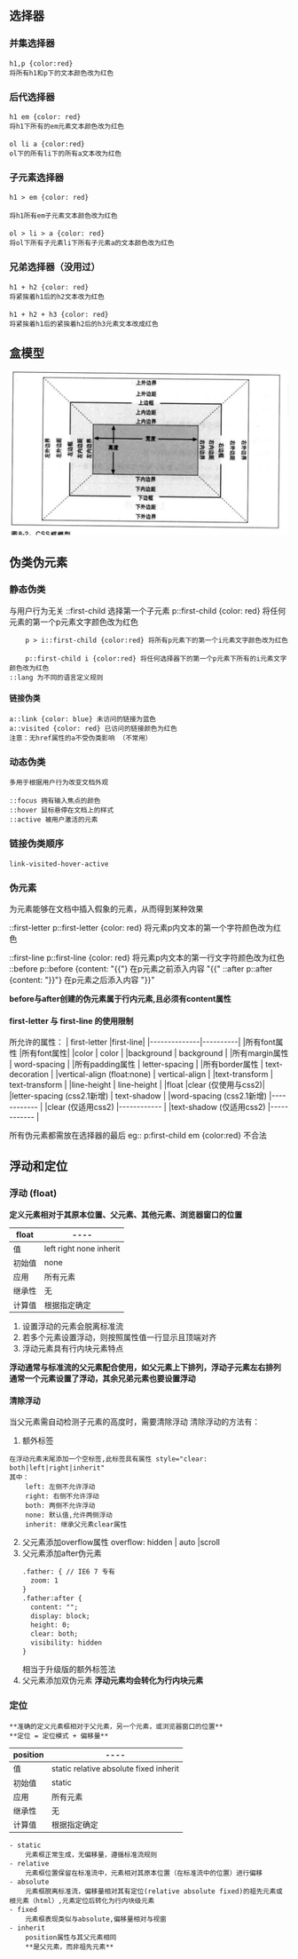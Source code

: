 ## 选择器

### 并集选择器
    h1,p {color:red}
    将所有h1和p下的文本颜色改为红色
### 后代选择器

    h1 em {color: red}
    将h1下所有的em元素文本颜色改为红色
    
    ol li a {color:red}
    ol下的所有li下的所有a文本改为红色

### 子元素选择器

    h1 > em {color: red}
    
    将h1所有em子元素文本颜色改为红色
    
    ol > li > a {color: red}
    将ol下所有子元素li下所有子元素a的文本颜色改为红色

### 兄弟选择器（没用过）
    h1 + h2 {color: red}
    将紧挨着h1后的h2文本改为红色
    
    h1 + h2 + h3 {color: red}
    将紧挨着h1后的紧挨着h2后的h3元素文本改成红色

## 盒模型
  <img src="../../../assets/img/box_model.png" />

## 伪类伪元素

   ### 静态伪类
   与用户行为无关
   ::first-child 选择第一个子元素
        p::first-child {color: red}  将任何元素的第一个p元素文字颜色改为红色

        p > i::first-child {color:red} 将所有p元素下的第一个i元素文字颜色改为红色
    
        p::first-child i {color:red} 将任何选择器下的第一个p元素下所有的i元素文字颜色改为红色
    ::lang 为不同的语言定义规则
   #### 链接伪类

    a::link {color: blue} 未访问的链接为蓝色
    a::visited {color: red} 已访问的链接颜色为红色
    注意：无href属性的a不受伪类影响 （不常用）
   ### 动态伪类
    多用于根据用户行为改变文档外观
    
    ::focus 拥有输入焦点的颜色
    ::hover 鼠标悬停在文档上的样式
    ::active 被用户激活的元素


   ### 链接伪类顺序
    link-visited-hover-active

   ### 伪元素
   为元素能够在文档中插入假象的元素，从而得到某种效果

   ::first-letter
    p::first-letter {color: red} 将元素p内文本的第一个字符颜色改为红色

   ::first-line
    p::first-line {color: red} 将元素p内文本的第一行文字符颜色改为红色
   ::before
    p::before {content: "{{"} 在p元素之前添入内容 "{{"
   ::after
    p::after {content: "}}"} 在p元素之后添入内容 "}}"

   **before与after创建的伪元素属于行内元素,且必须有content属性**
   #### first-letter 与 first-line 的使用限制
   所允许的属性：
   | first-letter |first-line|
   |--------------|----------|
   |所有font属性   |所有font属性|
   |color   |  color  |
   |background   |  background |
   |所有margin属性   | word-spacing  |
   |所有padding属性  | letter-spacing |
   |所有border属性   | text-decoration  |
   |vertical-align (float:none)   | vertical-align  |
   |text-transform   |  text-transform  |
   |line-height   | line-height  |
   |float   |clear  (仅使用与css2)|
   |letter-spacing (css2.1新增)  | text-shadow  |
   |word-spacing (css2.1新增)   |------------ |
   |clear (仅适用css2)   |------------ |
   |text-shadow (仅适用css2)   |------------ |

   所有伪元素都需放在选择器的最后
   eg:: p:first-child em {color:red} 不合法


## 浮动和定位

   ### 浮动 (float)
   **定义元素相对于其原本位置、父元素、其他元素、浏览器窗口的位置**

   | float |----|
   |-------|----|
   |  值   | left right none inherit|
   |  初始值|  none  |
   | 应用 | 所有元素 |
   | 继承性 |  无  |
   | 计算值  | 根据指定确定   |

   1. 设置浮动的元素会脱离标准流
   2. 若多个元素设置浮动，则按照属性值一行显示且顶端对齐
   3. 浮动元素具有行内块元素特点

   **浮动通常与标准流的父元素配合使用，如父元素上下排列，浮动子元素左右排列**
   **通常一个元素设置了浮动，其余兄弟元素也要设置浮动**

   #### 清除浮动
   当父元素需自动检测子元素的高度时，需要清除浮动
   清除浮动的方法有：
   1. 额外标签

    在浮动元素末尾添加一个空标签,此标签具有属性 style="clear: both|left|right|inherit"
    其中：
        left: 左侧不允许浮动
        right: 右侧不允许浮动
        both: 两侧不允许浮动
        none: 默认值,允许两侧浮动
        inherit: 继承父元素clear属性
   2. 父元素添加overflow属性
      overflow: hidden | auto |scroll
   3. 父元素添加after伪元素
      ```
      .father: { // IE6 7 专有
        zoom: 1
      }
      .father:after {
        content: "";
        display: block;
        height: 0;
        clear: both;
        visibility: hidden
      }
      ```
      相当于升级版的额外标签法
   4. 父元素添加双伪元素
      **浮动元素均会转化为行内块元素**
   ### 定位
    **准确的定义元素框相对于父元素，另一个元素，或浏览器窗口的位置**
    **定位 = 定位模式 + 偏移量**

   | position |----|
   |-------|----|
   |  值   | static relative absolute fixed inherit|
   |  初始值|  static  |
   | 应用 | 所有元素 |
   | 继承性 |  无  |
   | 计算值  | 根据指定确定   |

    - static
        元素框正常生成，无偏移量，遵循标准流规则
    - relative
        元素框位置保留在标准流中，元素相对其原本位置（在标准流中的位置）进行偏移
    - absolute
        元素框脱离标准流，偏移量相对其有定位(relative absolute fixed)的祖先元素或根元素（html）,元素定位后转化为行内块级元素
    - fixed
        元素框表现类似与absolute,偏移量相对与视窗
    - inherit
        position属性与其父元素相同
        **是父元素，而非祖先元素**

